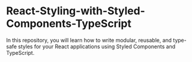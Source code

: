 # React-Styling-with-Styled-Components-TypeScript
 In this repository, you will learn how to write modular, reusable, and type-safe styles for your React applications using Styled Components and TypeScript.
